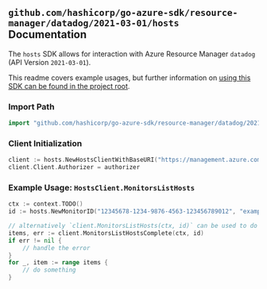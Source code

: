 
## `github.com/hashicorp/go-azure-sdk/resource-manager/datadog/2021-03-01/hosts` Documentation

The `hosts` SDK allows for interaction with Azure Resource Manager `datadog` (API Version `2021-03-01`).

This readme covers example usages, but further information on [using this SDK can be found in the project root](https://github.com/hashicorp/go-azure-sdk/tree/main/docs).

### Import Path

```go
import "github.com/hashicorp/go-azure-sdk/resource-manager/datadog/2021-03-01/hosts"
```


### Client Initialization

```go
client := hosts.NewHostsClientWithBaseURI("https://management.azure.com")
client.Client.Authorizer = authorizer
```


### Example Usage: `HostsClient.MonitorsListHosts`

```go
ctx := context.TODO()
id := hosts.NewMonitorID("12345678-1234-9876-4563-123456789012", "example-resource-group", "monitorName")

// alternatively `client.MonitorsListHosts(ctx, id)` can be used to do batched pagination
items, err := client.MonitorsListHostsComplete(ctx, id)
if err != nil {
	// handle the error
}
for _, item := range items {
	// do something
}
```
